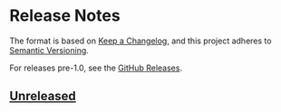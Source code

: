 <!--
SPDX-FileCopyrightText: © 2025 Michael Goerz <mail@michaelgoerz.net>

SPDX-License-Identifier: CC-BY-4.0
-->

# Release Notes

The format is based on [Keep a Changelog](https://keepachangelog.com/en/1.0.0/),
and this project adheres to [Semantic Versioning](https://semver.org/spec/v2.0.0.html).

For releases pre-1.0, see the [GitHub Releases](https://github.com/JuliaQuantumControl/GRAPE.jl/releases).

## [Unreleased]

[Unreleased]: https://github.com/JuliaQuantumControl/GRAPE.jl/compare/v0.7.5...HEAD

